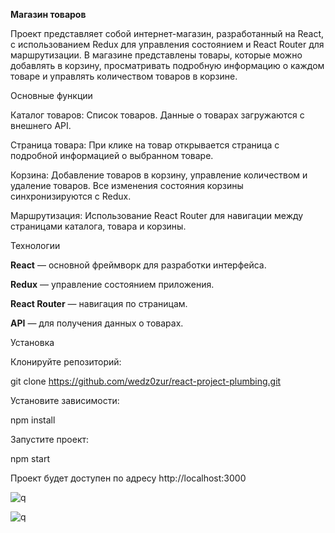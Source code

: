 **Магазин товаров**

Проект представляет собой интернет-магазин, разработанный на React, с использованием Redux для управления состоянием и React Router для маршрутизации. В магазине представлены товары, которые можно добавлять в корзину, просматривать подробную информацию о каждом товаре и управлять количеством товаров в корзине.

Основные функции

Каталог товаров: Список товаров. Данные о товарах загружаются с внешнего API.

Страница товара: При клике на товар открывается страница с подробной информацией о выбранном товаре.

Корзина: Добавление товаров в корзину, управление количеством и удаление товаров. Все изменения состояния корзины синхронизируются с Redux.

Маршрутизация: Использование React Router для навигации между страницами каталога, товара и корзины.


Технологии

**React** — основной фреймворк для разработки интерфейса.

**Redux** — управление состоянием приложения.

**React Router** — навигация по страницам.

**API** — для получения данных о товарах.




Установка

Клонируйте репозиторий:

git clone https://github.com/wedz0zur/react-project-plumbing.git

Установите зависимости:

npm install

Запустите проект:

npm start

Проект будет доступен по адресу http://localhost:3000


![q](https://github.com/user-attachments/assets/63477dee-d224-4b42-bf35-d6905cbbe5cc)

![q](https://github.com/user-attachments/assets/2123655c-063c-4941-a406-2197a17c6e0e)


